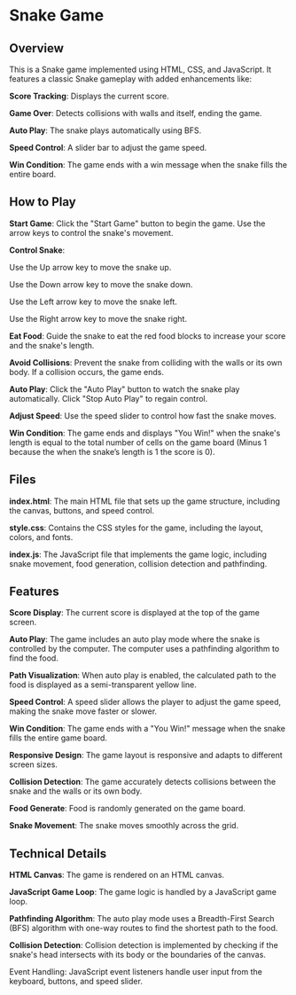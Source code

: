 # Snake Game

## Overview
This is a Snake game implemented using HTML, CSS, and JavaScript. It features a classic Snake gameplay with added enhancements like:

**Score Tracking**: Displays the current score.

**Game Over**: Detects collisions with walls and itself, ending the game.

**Auto Play**: The snake plays automatically using BFS.

**Speed Control**: A slider bar to adjust the game speed.

**Win Condition**: The game ends with a win message when the snake fills the entire board.

## How to Play
**Start Game**: Click the "Start Game" button to begin the game. Use the arrow keys to control the snake's movement.

**Control Snake**:

Use the Up arrow key to move the snake up.

Use the Down arrow key to move the snake down.

Use the Left arrow key to move the snake left.

Use the Right arrow key to move the snake right.

**Eat Food**: Guide the snake to eat the red food blocks to increase your score and the snake's length.

**Avoid Collisions**: Prevent the snake from colliding with the walls or its own body. If a collision occurs, the game ends.

**Auto Play**: Click the "Auto Play" button to watch the snake play automatically. Click "Stop Auto Play" to regain control.

**Adjust Speed**: Use the speed slider to control how fast the snake moves.

**Win Condition**: The game ends and displays "You Win!" when the snake's length is equal to the total number of cells on the game board (Minus 1 because the when the snake’s length is 1 the score is 0).

## Files
**index.html**: The main HTML file that sets up the game structure, including the canvas, buttons, and speed control.

**style.css**: Contains the CSS styles for the game, including the layout, colors, and fonts.

**index.js**: The JavaScript file that implements the game logic, including snake movement, food generation, collision detection and pathfinding.

## Features
**Score Display**: The current score is displayed at the top of the game screen.

**Auto Play**: The game includes an auto play mode where the snake is controlled by the computer. The computer uses a pathfinding algorithm to find the food.

**Path Visualization**: When auto play is enabled, the calculated path to the food is displayed as a semi-transparent yellow line.

**Speed Control**: A speed slider allows the player to adjust the game speed, making the snake move faster or slower.

**Win Condition**: The game ends with a "You Win!" message when the snake fills the entire game board.

**Responsive Design**: The game layout is responsive and adapts to different screen sizes.

**Collision Detection**: The game accurately detects collisions between the snake and the walls or its own body.

**Food Generate**: Food is randomly generated on the game board.

**Snake Movement**: The snake moves smoothly across the grid.

## Technical Details
**HTML Canvas**: The game is rendered on an HTML canvas.

**JavaScript Game Loop**: The game logic is handled by a JavaScript game loop.

**Pathfinding Algorithm**: The auto play mode uses a Breadth-First Search (BFS) algorithm with one-way routes to find the shortest path to the food.

**Collision Detection**: Collision detection is implemented by checking if the snake's head intersects with its body or the boundaries of the canvas.

Event Handling: JavaScript event listeners handle user input from the keyboard, buttons, and speed slider.
